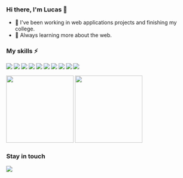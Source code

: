 ### Hi there, I'm Lucas 👋

- 🔭 I've been working in web applications projects and finishing my college.
- 🌱 Always learning more about the web.

### My skills ⚡

<!--- icons on: https://github.com/alexandresanlim/Badges4-README.md-Profile -->

![](https://img.shields.io/badge/Javascript-%23323330.svg?style=flat&logo=javascript&logoColor=%23F7DF1E)
![](https://img.shields.io/badge/TypeScript-007ACC?style=flat&logo=typescript&logoColor=white)
![](https://img.shields.io/badge/Vue-35495E?style=flat&logo=vue.js&logoColor=4FC08D)
![](https://img.shields.io/badge/React-20232A?style=flat&logo=react&logoColor=61DAFB)
![](https://img.shields.io/badge/Next.js-000000?style=flat&logo=next.js&logoColor=white)
![](https://img.shields.io/badge/Nuxt.js-00DC82?style=flat&logo=nuxt.js&logoColor=white)
![](https://img.shields.io/badge/Sass-CC6699?style=flat&logo=sass&logoColor=white)
![](https://img.shields.io/badge/Tailwind_CSS-38B2AC?style=flat&logo=tailwind-css&logoColor=white)
![](https://img.shields.io/badge/Node.js-43853D?style=flat&logo=node.js&logoColor=white)
![](https://img.shields.io/badge/Express.js-000000?style=flat&logo=express&logoColor=white)

<!--- stats on: https://github.com/anuraghazra/github-readme-stats -->

<div>
  <div style="display: inline_block">
      <img height="180em" src="https://github-readme-stats-sandy-six.vercel.app/api?username=lucas-santosP&show_icons=true&include_all_commits=true&count_private=true"/>
      <img height="180em" src="https://github-readme-stats-sandy-six.vercel.app/api/top-langs/?username=lucas-santosP&layout=compact&langs_count=7"/>
   </div>
</div>

### Stay in touch
<a href="https://www.linkedin.com/in/lucas-s-policarpo" target="_blank">
  <img src="https://img.shields.io/badge/Linkedin-%230077B5.svg?style=flat&logo=linkedin&logoColor=white"/>
</a>
